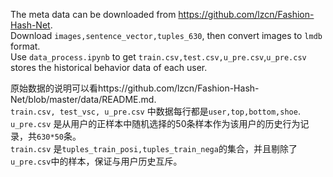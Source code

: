 The meta data can be downloaded from https://github.com/lzcn/Fashion-Hash-Net.  
Download `images,sentence_vector,tuples_630`, then convert images to `lmdb` format.  
Use `data_process.ipynb` to get `train.csv,test.csv,u_pre.csv`,`u_pre.csv` stores the historical behavior data of each user.

原始数据的说明可以看https://github.com/lzcn/Fashion-Hash-Net/blob/master/data/README.md.  
`train.csv, test_vsc, u_pre.csv` 中数据每行都是`user,top,bottom,shoe`.  
`u_pre.csv` 是从用户的正样本中随机选择的50条样本作为该用户的历史行为记录，共`630*50`条。  
`train.csv` 是`tuples_train_posi,tuples_train_nega`的集合，并且剔除了`u_pre.csv`中的样本，保证与用户历史互斥。
